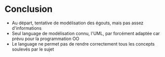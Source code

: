 Conclusion
==========

* Au départ, tentative de modélisation des égouts, mais pas assez d'informations
* Seul language de modélisation connu, l'UML, par forcément adaptée car prévu pour la programmation OO
* Le language ne permet pas de rendre correctement tous les concepts soulevés par le sujet
